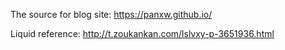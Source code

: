 The source for blog site: https://panxw.github.io/

Liquid reference: http://t.zoukankan.com/lslvxy-p-3651936.html
